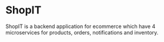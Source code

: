 # ShopIT
ShopIT is a backend application for ecommerce which have 4 microservices for products, orders, notifications and inventory.
